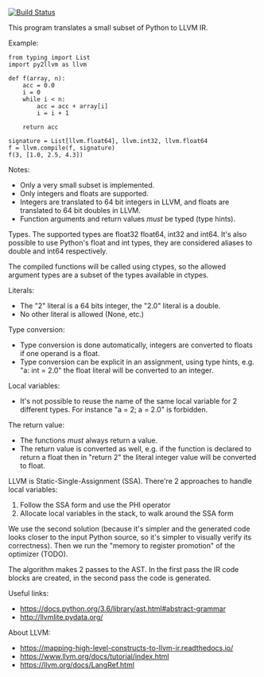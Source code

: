 [![Build Status](https://travis-ci.org/jdavid/py2llvm.svg?branch=master)](http://travis-ci.org/jdavid/py2llvm)

This program translates a small subset of Python to LLVM IR.

Example:

    from typing import List
    import py2llvm as llvm

    def f(array, n):
        acc = 0.0
        i = 0
        while i < n:
            acc = acc + array[i]
            i = i + 1

        return acc

    signature = List[llvm.float64], llvm.int32, llvm.float64
    f = llvm.compile(f, signature)
    f(3, [1.0, 2.5, 4.3])

Notes:

- Only a very small subset is implemented.
- Only integers and floats are supported.
- Integers are translated to 64 bit integers in LLVM, and floats are translated
  to 64 bit doubles in LLVM.
- Function arguments and return values *must* be typed (type hints).

Types. The supported types are float32 float64, int32 and int64. It's also
possible to use Python's float and int types, they are considered aliases to
double and int64 respectively.

The compiled functions will be called using ctypes, so the allowed argument
types are a subset of the types available in ctypes.

Literals:

- The "2" literal is a 64 bits integer, the "2.0" literal is a double.
- No other literal is allowed (None, etc.)

Type conversion:

- Type conversion is done automatically, integers are converted to floats if
  one operand is a float.
- Type conversion can be explicit in an assignment, using type hints, e.g.
  "a: int = 2.0" the float literal will be converted to an integer.

Local variables:

- It's not possible to reuse the name of the same local variable for 2
  different types. For instance "a = 2; a = 2.0" is forbidden.

The return value:

- The functions *must* always return a value.
- The return value is converted as well, e.g. if the function is declared to
  return a float then in "return 2" the literal integer value will be converted
  to float.

LLVM is Static-Single-Assignment (SSA). There're 2 approaches to handle local
variables:

1. Follow the SSA form and use the PHI operator
2. Allocate local variables in the stack, to walk around the SSA form

We use the second solution (because it's simpler and the generated code looks
closer to the input Python source, so it's simpler to visually verify its
correctness). Then we run the "memory to register promotion" of the optimizer
(TODO).

The algorithm makes 2 passes to the AST. In the first pass the IR code blocks
are created, in the second pass the code is generated.

Useful links:

- https://docs.python.org/3.6/library/ast.html#abstract-grammar
- http://llvmlite.pydata.org/

About LLVM:

- https://mapping-high-level-constructs-to-llvm-ir.readthedocs.io/
- https://www.llvm.org/docs/tutorial/index.html
- https://llvm.org/docs/LangRef.html
